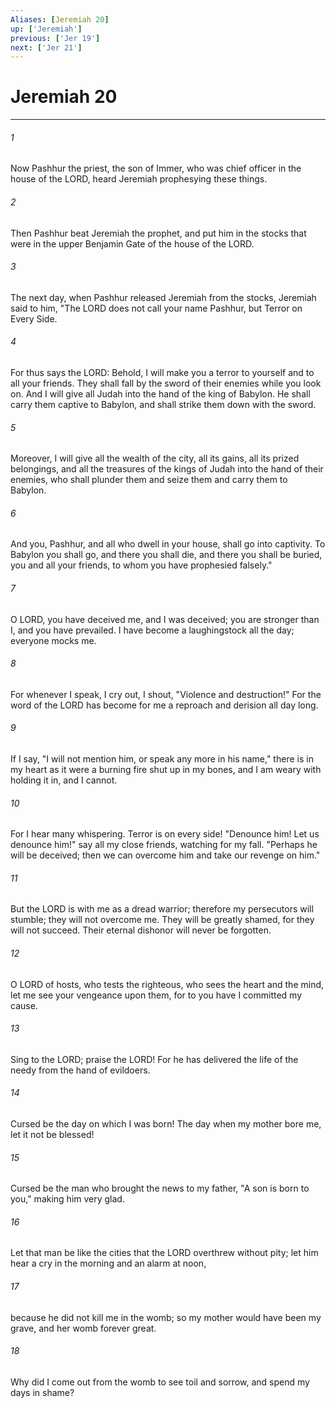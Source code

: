 ```yaml
---
Aliases: [Jeremiah 20]
up: ['Jeremiah']
previous: ['Jer 19']
next: ['Jer 21']
---
```

# Jeremiah 20
***



###### 1 
Now Pashhur the priest, the son of Immer, who was chief officer in the house of the LORD, heard Jeremiah prophesying these things. 

###### 2 
Then Pashhur beat Jeremiah the prophet, and put him in the stocks that were in the upper Benjamin Gate of the house of the LORD. 

###### 3 
The next day, when Pashhur released Jeremiah from the stocks, Jeremiah said to him, "The LORD does not call your name Pashhur, but Terror on Every Side. 

###### 4 
For thus says the LORD: Behold, I will make you a terror to yourself and to all your friends. They shall fall by the sword of their enemies while you look on. And I will give all Judah into the hand of the king of Babylon. He shall carry them captive to Babylon, and shall strike them down with the sword. 

###### 5 
Moreover, I will give all the wealth of the city, all its gains, all its prized belongings, and all the treasures of the kings of Judah into the hand of their enemies, who shall plunder them and seize them and carry them to Babylon. 

###### 6 
And you, Pashhur, and all who dwell in your house, shall go into captivity. To Babylon you shall go, and there you shall die, and there you shall be buried, you and all your friends, to whom you have prophesied falsely." 

###### 7 
O LORD, you have deceived me, and I was deceived; you are stronger than I, and you have prevailed. I have become a laughingstock all the day; everyone mocks me. 

###### 8 
For whenever I speak, I cry out, I shout, "Violence and destruction!" For the word of the LORD has become for me a reproach and derision all day long. 

###### 9 
If I say, "I will not mention him, or speak any more in his name," there is in my heart as it were a burning fire shut up in my bones, and I am weary with holding it in, and I cannot. 

###### 10 
For I hear many whispering. Terror is on every side! "Denounce him! Let us denounce him!" say all my close friends, watching for my fall. "Perhaps he will be deceived; then we can overcome him and take our revenge on him." 

###### 11 
But the LORD is with me as a dread warrior; therefore my persecutors will stumble; they will not overcome me. They will be greatly shamed, for they will not succeed. Their eternal dishonor will never be forgotten. 

###### 12 
O LORD of hosts, who tests the righteous, who sees the heart and the mind, let me see your vengeance upon them, for to you have I committed my cause. 

###### 13 
Sing to the LORD; praise the LORD! For he has delivered the life of the needy from the hand of evildoers. 

###### 14 
Cursed be the day on which I was born! The day when my mother bore me, let it not be blessed! 

###### 15 
Cursed be the man who brought the news to my father, "A son is born to you," making him very glad. 

###### 16 
Let that man be like the cities that the LORD overthrew without pity; let him hear a cry in the morning and an alarm at noon, 

###### 17 
because he did not kill me in the womb; so my mother would have been my grave, and her womb forever great. 

###### 18 
Why did I come out from the womb to see toil and sorrow, and spend my days in shame?
